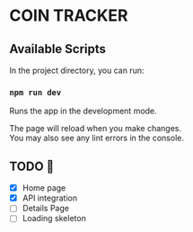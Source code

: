 # COIN TRACKER

## Available Scripts

In the project directory, you can run:

### `npm run dev`

Runs the app in the development mode.

The page will reload when you make changes.\
You may also see any lint errors in the console.

## TODO 📝

- [x] Home page
- [x] API integration
- [ ] Details Page
- [ ] Loading skeleton